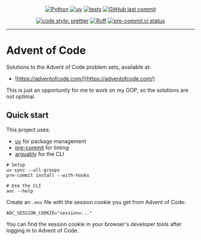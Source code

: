 <div align="center">

[![Python](https://img.shields.io/badge/Python-3.11+-blue.svg)](https://www.python.org/downloads/)
[![uv](https://img.shields.io/endpoint?url=https://raw.githubusercontent.com/astral-sh/uv/main/assets/badge/v0.json)](https://github.com/astral-sh/uv)
[![tests](https://github.com/billwallis/advent-of-code/actions/workflows/tests.yaml/badge.svg)](https://github.com/billwallis/advent-of-code/actions/workflows/tests.yaml)
[![GitHub last commit](https://img.shields.io/github/last-commit/billwallis/advent-of-code)](https://shields.io/badges/git-hub-last-commit)

[![code style: prettier](https://img.shields.io/badge/code_style-prettier-ff69b4.svg?style=flat-square)](https://github.com/prettier/prettier)
[![Ruff](https://img.shields.io/endpoint?url=https://raw.githubusercontent.com/astral-sh/ruff/main/assets/badge/v2.json)](https://github.com/astral-sh/ruff)
[![pre-commit.ci status](https://results.pre-commit.ci/badge/github/billwallis/advent-of-code/main.svg)](https://results.pre-commit.ci/latest/github/billwallis/advent-of-code/main)

</div>

---

# Advent of Code

Solutions to the Advent of Code problem sets, available at:

- [https://adventofcode.com/](https://adventofcode.com/)

This is just an opportunity for me to work on my OOP, so the solutions are not optimal.

## Quick start

This project uses:

- [uv](https://docs.astral.sh/uv/getting-started/installation/) for package management
- [pre-commit](https://pre-commit.com/) for linting
- [arguably](https://treykeown.github.io/arguably/) for the CLI

```shell
# Setup
uv sync --all-groups
pre-commit install --with-hooks

# Use the CLI
aoc --help
```

Create an `.env` file with the session cookie you get from Advent of Code:

```
AOC_SESSION_COOKIE="session=..."
```

You can find the session cookie in your browser's developer tools after logging in to Advent of Code.
